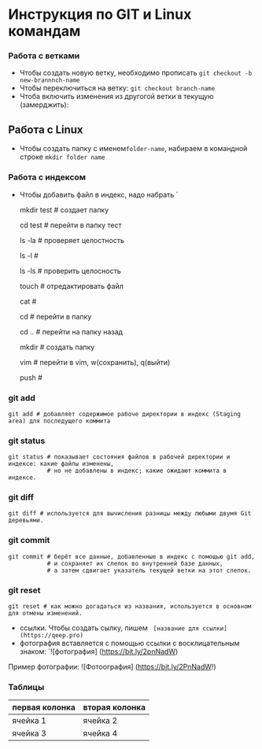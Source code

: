 # Инструкция по GIT и  Linux командам

### Работа с ветками
* Чтобы создать новую ветку, необходимо прописать `git checkout -b new-brannnch-name`
* Чтобы переключиться на ветку: `git checkout branch-name`
* Чтоба включить изменения из другогой ветки в текущую (замерджить): 

## Работа с Linux
* Чтобы создать папку с именем`folder-name`, набираем в командной строке `mkdir folder name`

### Работа с индексом
* Чтобы добавить файл в индекс, надо набрать `
  
  mkdir test #  создает папку

  cd test # перейти в папку тест 

  ls -la # проверяет целостность 
  
  ls -l #
  
  ls -ls # проверить целосность
  
  touch # отредактировать файл
  
  cat #
  
  cd # перейти в папку
  
  cd .. # перейти на папку назад
  
  mkdir # создать папку

  vim # перейти в vim, w(сохранить), q(выйти)

  push #

### git add
    
    git add # добавляет содержимое рабоче директории в индекс (Staging area) для последущего коммита


### git status
    
    git status # показывает состояния файлов в рабочей директории и индексе: какие файлы изменены,
               # но не добавлены в индекс; какие ожидают коммита в индексе.

### git diff

    git diff # используется для вычисления разницы между любыми двумя Git деревьями. 
  
### git commit

    git commit # берёт все данные, добавленные в индекс с помощью git add,
               # и сохраняет их слепок во внутренней базе данных,
               # а затем сдвигает указатель текущей ветки на этот слепок.

### git reset

    git reset # как можно догадаться из названия, используется в основном для отмены изменений. 

*  ссылки. Чтобы создать сылку, пишем ` [название для ссылки] (https://qeep.pro)`
* фотография вставляется с помощью ссылки с восклицательным знаком: `![фотография] (https://bit.ly/2pnNadW)

 Пример фотографии: ![Фотоография] (https://bit.ly/2PnNadW!)

### Таблицы
первая колонка|вторая колонка
--------------|--------------
ячейка 1      |ячейка 2
ячейка 3      |ячейка 4














